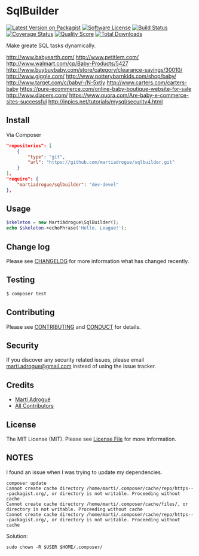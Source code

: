 # SqlBuilder

[![Latest Version on Packagist][ico-version]][link-packagist]
[![Software License][ico-license]](LICENSE.md)
[![Build Status][ico-travis]][link-travis]
[![Coverage Status][ico-scrutinizer]][link-scrutinizer]
[![Quality Score][ico-code-quality]][link-code-quality]
[![Total Downloads][ico-downloads]][link-downloads]

Make greate SQL tasks dynamically.

http://www.babyearth.com/
http://www.petitlem.com/
http://www.walmart.com/cp/Baby-Products/5427
http://www.buybuybaby.com/store/category/clearance-savings/30010/
http://www.giggle.com/
http://www.potterybarnkids.com/shop/baby/
http://www.target.com/c/baby/-/N-5xtly
http://www.carters.com/carters-baby
https://pure-ecommerce.com/online-baby-boutique-website-for-sale
http://www.diapers.com/
https://www.quora.com/Are-baby-e-commerce-sites-successful
http://inpics.net/tutorials/mysql/security4.html

## Install

Via Composer

``` json
"repositories": [
    {
        "type": "git",
        "url": "https://github.com/martiadrogue/sqlbuilder.git"
    }
],
"require": {
    "martiadrogue/sqlbuilder": "dev-devel"
},
```

## Usage

``` php
$skeleton = new MartiAdrogue\SqlBuilder();
echo $skeleton->echoPhrase('Hello, League!');
```

## Change log

Please see [CHANGELOG](CHANGELOG.md) for more information what has changed recently.

## Testing

``` bash
$ composer test
```

## Contributing

Please see [CONTRIBUTING](CONTRIBUTING.md) and [CONDUCT](CONDUCT.md) for details.

## Security

If you discover any security related issues, please email marti.adrogue@gmail.com instead of using the issue tracker.

## Credits

- [Martí Adrogué][link-author]
- [All Contributors][link-contributors]

## License

The MIT License (MIT). Please see [License File](LICENSE.md) for more information.

[ico-version]: https://img.shields.io/packagist/v/martiadrogue/sqlbuilder.svg?style=flat-square
[ico-license]: https://img.shields.io/badge/license-MIT-brightgreen.svg?style=flat-square
[ico-travis]: https://img.shields.io/travis/martiadrogue/sqlbuilder/master.svg?style=flat-square
[ico-scrutinizer]: https://img.shields.io/scrutinizer/coverage/g/martiadrogue/sqlbuilder.svg?style=flat-square
[ico-code-quality]: https://img.shields.io/scrutinizer/g/martiadrogue/sqlbuilder.svg?style=flat-square
[ico-downloads]: https://img.shields.io/packagist/dt/martiadrogue/sqlbuilder.svg?style=flat-square

[link-packagist]: https://packagist.org/packages/martiadrogue/sqlbuilder
[link-travis]: https://travis-ci.org/martiadrogue/sqlbuilder
[link-scrutinizer]: https://scrutinizer-ci.com/g/martiadrogue/sqlbuilder/code-structure
[link-code-quality]: https://scrutinizer-ci.com/g/martiadrogue/sqlbuilder
[link-downloads]: https://packagist.org/packages/martiadrogue/sqlbuilder
[link-author]: https://github.com/martiadrogue
[link-contributors]: ../../contributors

## NOTES

I found an issue when I was trying to update my dependencies.

```shell
composer update
Cannot create cache directory /home/marti/.composer/cache/repo/https---packagist.org/, or directory is not writable. Proceeding without cache
Cannot create cache directory /home/marti/.composer/cache/files/, or directory is not writable. Proceeding without cache
Cannot create cache directory /home/marti/.composer/cache/repo/https---packagist.org/, or directory is not writable. Proceeding without cache
```

Solution:

```shell
sudo chown -R $USER $HOME/.composer/
```
